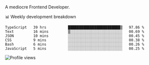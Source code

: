 A mediocre Frontend Developer.

📊 Weekly development breakdown
<!--START_SECTION:waka-->

```text
TypeScript   39 hrs          ████████████████████████▒   97.86 %
Text         16 mins         ▒░░░░░░░░░░░░░░░░░░░░░░░░   00.69 %
JSON         10 mins         ░░░░░░░░░░░░░░░░░░░░░░░░░   00.45 %
CSS          9 mins          ░░░░░░░░░░░░░░░░░░░░░░░░░   00.38 %
Bash         6 mins          ░░░░░░░░░░░░░░░░░░░░░░░░░   00.26 %
JavaScript   5 mins          ░░░░░░░░░░░░░░░░░░░░░░░░░   00.25 %
```

<!--END_SECTION:waka-->

<img src="https://gpvc.arturio.dev/iqbalfasri" alt="Profile views"/>
